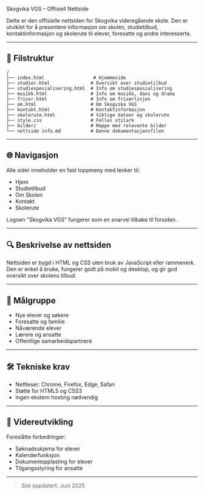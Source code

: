  Skogvika VGS – Offisiell Nettside

Dette er den offisielle nettsiden for Skogvika videregående skole. Den er utviklet for å presentere informasjon om skolen, studietilbud, kontaktinformasjon og skolerute til elever, foresatte og andre interesserte.

---

## 📁 Filstruktur

```
/
├── index.html                  # Hjemmeside
├── studier.html               # Oversikt over studietilbud
├── studiespesialisering.html  # Info om studiespesialisering
├── musikk.html                # Info om musikk, dans og drama
├── frisor.html                # Info om frisørlinjen
├── om.html                    # Om Skogvika VGS
├── kontakt.html               # Kontaktinformasjon
├── skolerute.html             # Viktige datoer og skolerute
├── style.css                  # Felles stilark
├── bilder/                    # Mappe med relevante bilder
└── nettside info.md           # Denne dokumentasjonsfilen
```

---

## 🌐 Navigasjon

Alle sider inneholder en fast toppmeny med lenker til:
- Hjem
- Studietilbud
- Om Skolen
- Kontakt
- Skolerute

Logoen "Skogvika VGS" fungerer som en snarvei tilbake til forsiden.

---

## 🔍 Beskrivelse av nettsiden

Nettsiden er bygd i HTML og CSS uten bruk av JavaScript eller rammeverk. Den er enkel å bruke, fungerer godt på mobil og desktop, og gir god oversikt over skolens tilbud.

---

## 👥 Målgruppe

- Nye elever og søkere
- Foresatte og familie
- Nåværende elever
- Lærere og ansatte
- Offentlige samarbeidspartnere

---

## 🛠️ Tekniske krav

- Nettleser: Chrome, Firefox, Edge, Safari
- Støtte for HTML5 og CSS3
- Ingen ekstern hosting nødvendig

---

## 🚀 Videreutvikling

Foreslåtte forbedringer:
- Søknadsskjema for elever
- Kalenderfunksjon
- Dokumentopplasting for elever
- Tilgangsstyring for ansatte

---

> Sist oppdatert: Juni 2025
